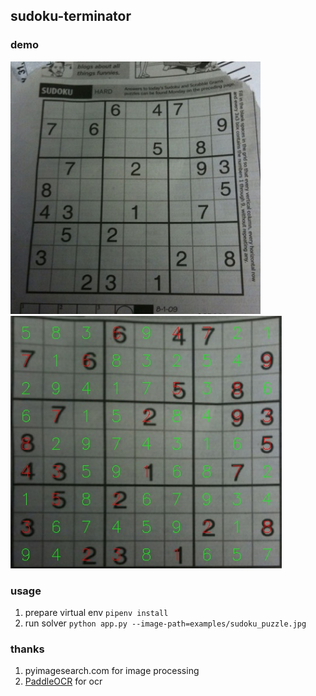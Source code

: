 sudoku-terminator
----

### demo
<img src="examples/aishack.jpg" width="400"> <img src="examples/aishack.solution.jpg" width="434">


### usage
1. prepare virtual env `pipenv install`
2. run solver `python app.py --image-path=examples/sudoku_puzzle.jpg`

### thanks
1. pyimagesearch.com for image processing
2. [PaddleOCR](https://github.com/PaddlePaddle/PaddleOCR) for ocr
